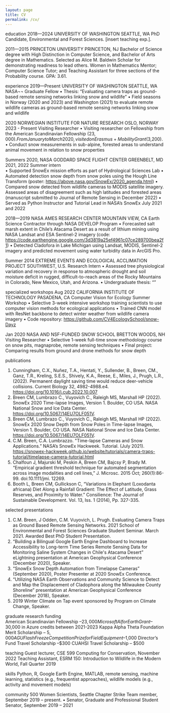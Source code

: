 ```yaml
---
layout: page
title: CV
permalink: /cv/
---
```


education
2018—2024 	UNIVERSITY OF WASHINGTON 	SEATTLE, WA
	PhD Candidate, Environmental and Forest Sciences. [insert teaching exp.]. 

2011—2015	PRINCETON UNIVERSITY	PRINCETON, NJ
	Bachelor of Science degree with High Distinction in Computer Science, and Bachelor of Arts degree in Mathematics.   Selected as Alice M. Baldwin Scholar for demonstrating readiness to lead others. Women in Mathematics Mentor; Computer Science Tutor; and Teaching Assistant for three sections of the Probability course. GPA: 3.61.

experience
2019—Present   UNIVERSITY OF WASHINGTON	SEATTLE, WA
	NASA¬¬ Graduate Fellow
•	Thesis: “Evaluating camera traps as ground-based remote sensing networks linking snow and wildlife” 
•	Field seasons in Norway (2020 and 2023) and Washington (2021) to evaluate remote wildlife cameras as ground-based remote sensing networks linking snow and wildlife
	
2020	NORWEGIAN INSTITUTE FOR NATURE RESEARCH	OSLO, NORWAY
2023 - Present	Visiting Researcher 
•	Visiting researcher on Fellowship from the American Scandinavian Fellowship ($23,000). From January to March 2020, visited on Erasmus+ Mobility Grant ($3,200). 
•	Conduct snow measurements in sub-alpine, forested areas to understand animal movement in relation to snow properties

Summers 2020,	NASA GODDARD SPACE FLIGHT CENTER	GREENBELT, MD
2021, 2022	Summer intern  
•	Supported SnowEx mission efforts as part of Hydrological Sciences Lab 
•	Automated detection snow depth from snow poles using the Hough Line Transform (poster: https://above.nasa.gov/SnowEx/2020_agenda.html)
•	Compared snow detected from wildlife cameras to MODIS satellite imagery. Assessed areas of disagreement such as high latitudes and forested areas (manuscript submitted to Journal of Remote Sensing in December 2022)
•	Served as Python Instructor and Tutorial Lead in NASA’s SnowEx July 2021 and 2022
 
2018—2019	NASA AMES RESEARCH CENTER	MOUNTAIN VIEW, CA
	Earth Science Contractor through NASA DEVELOP Program
•	Forecasted salt marsh extent in Chile’s Atacama Desert as a result of lithium mining using NASA Landsat and ESA Sentinel-2 imagery (code: https://code.earthengine.google.com/3d3819a25ef4961c07ce289700bea2f1)
•	Detected Cladofora in Lake Michigan using Landsat, MODIS, Sentinel-2 imagery and predicted movement using water turbidity data in ArcGIS Pro.

Summer 2014	EXTREME EVENTS AND ECOLOGICAL ACCLIMATION PROJECT	SOUTHWEST, U.S.
	Research Intern
•	Assessed tree physiological variation and recovery in response to atmospheric drought and soil moisture deficit in rugged, difficult-to-reach areas of the Rocky Mountains in Colorado, New Mexico, Utah, and Arizona.
•	Undergraduate thesis: “”

specialized workshops
Aug 2022      CALIFORNIA INSTITUTE OF TECHNOLOGY	PASADENA, CA
	Computer Vision for Ecology Summer Workshop
•	Selective 3-week intensive workshop training scientists to use computer vision methods for ecological applications
•	Trained CNN model with ResNet backbone to detect winter weather from wildlife camera imagery 
•	Code repository: https://github.com/CV4EcologySchool/snow-Dayz

Jan 2020	NASA AND NSF-FUNDED SNOW SCHOOL	BRETTON WOODS, NH
	Visiting Researcher 
•	Selective 1-week full-time snow methodology course on snow pits, magnaprobe, remote sensing techniques
•	Final project: Comparing results from ground and drone methods for snow depth

publications	
1.	Cunningham, C.X., Nuñez, T.A., Hentati, Y., Sullender, B., Breen, CM., Ganz, T.R., Kreling, S.E.S., Shively, K.A., Reese, E., Miles, J., Prugh, L.R., (2022). Permanent daylight saving time would reduce deer-vehicle collisions. Current Biology 32, 4982-4988.e4. https://doi.org/10.1016/j.cub.2022.10.007
2.	Breen CM, Lumbrazo C., Vuyovich C., Raleigh MS, Marshall HP (2022). SnowEx 2020 Time-lapse Images, Version 1. Boulder, CO USA. NASA National Snow and Ice Data Center. https://doi.org/10.5067/14EU7OLF051V.
3.	Breen CM, Lumbrazo C., Vuyovich C., Raleigh MS, Marshall HP (2022). SnowEx 2020 Snow Depth from Snow Poles in Time-lapse Images, Version 1. Boulder, CO USA. NASA National Snow and Ice Data Center. https://doi.org/10.5067/14EU7OLF051V.
4.	C.M. Breen, C.A. Lumbrazzo. "Time-lapse Cameras and Snow Applications.” NASA’s SnowEx Hackweek. Tutorial. (July 2021). https://snowex-hackweek.github.io/website/tutorials/camera-traps-tutorial/timelapse-camera-tutorial.html
5.	Chalfoun J, Majurski M, Peskin A, Breen CM, Bajcsy P, Brady M. “Empirical gradient threshold technique for automated segmentation across image modalities and cell lines,” J. Microsc. 2015 Oct; 260(1):86-99. doi:10.1111/jmi. 12269.
6.	Booth L, Breen CM, Gullickson C, “Variations in Elephant (Loxodanta africana) Diet Along a Rainfall Gradient: The Effect of Latitude, Grass Reserves, and Proximity to Water.” Consilience: The Journal of Sustainable Development. Vol. 13, Iss. 1 (2014), Pp. 327-335.

selected presentations	
1.	C.M. Breen, J Odden, C.M. Vuyovich, L. Prugh. Evaluating Camera Traps as Ground Based Remote Sensing Networks. 2021 School of Environmental and Forest Sciences Graduate Student Seminar. March 2021.  Awarded Best PhD Student Presentation.
2.	“Building a Bilingual Google Earth Engine Dashboard to Increase Accessibility to Long-term Time Series Remote Sensing Data for Monitoring Saline System Changes in Chile's Atacama Desert” eLightning presentation at American Geophysical Conference (December 2020), Speaker. 
3.	“SnowEx Snow Depth Automation from Timelapse Cameras” (September 2020), Poster Presenter at 2020 SnowEx Conference. 
4.	“Utilizing NASA Earth Observations and Community Science to Detect and Map the Displacement of Cladophora along the Milwaukee County Shoreline” presentation at American Geophysical Conference (December 2018), Speaker.
5.	2019 Winter Climate on Tap event sponsored by Program on Climate Change, Speaker.

graduate research funding	
American Scandinavian Fellowship –$23,000  
Microsoft AI for Earth Grant –$30,000 in Azure credits between 2021-2023
Kappa Alpha Theta Foundation Merit Scholarship – $5,000
AGU Flash Freeze Competition Prize for Field Equipment –$1,000 
Director’s Fund Travel Scholarship –$300
CUAHSI Travel Scholarship – $500  

teaching	Guest lecturer, CSE 599 Computing for Conservation, November 2022
Teaching Assistant, ESRM 150: Introduction to Wildlife in the Modern World, Fall Quarter 2019

skills	Python, R, Google Earth Engine, MATLAB, remote sensing, machine learning, statistics (e.g., frequentist approaches), wildlife models (e.g., activity and movement models)
	
community	500 Women Scientists, Seattle Chapter Strike Team member, September 2019 – present.  •
Senator, Graduate and Professional Student Senator, September 2019 – 2021

